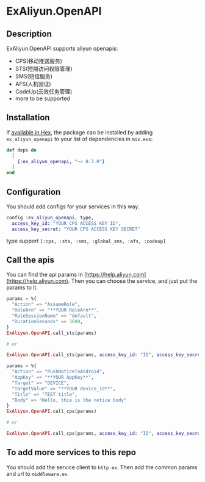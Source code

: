 # ExAliyun.OpenAPI

## Description
ExAliyun.OpenAPI supports aliyun openapis:
* CPS(移动推送服务)
* STS(短期访问权限管理)
* SMS(短信服务)
* AFS(人机验证)
* CodeUp(云效任务管理)
* more to be supported

## Installation

If [available in Hex](https://hex.pm/packages/ex_aliyun_openapi), the package can be installed
by adding `ex_aliyun_openapi` to your list of dependencies in `mix.exs`:

```elixir
def deps do
  [
    {:ex_aliyun_openapi, "~> 0.7.0"}
  ]
end
```

## Configuration
You should add configs for your services in this way.
```elixir
config :ex_aliyun_openapi, type,
  access_key_id: "YOUR CPS ACCESS KEY ID",
  access_key_secret: "YOUR CPS ACCESS KEY SECRET"
```
type support `[:cps, :sts, :sms, :global_sms, :afs, :codeup]`

## Call the apis 
You can find the api params in [https://help.aliyun.com](https://help.aliyun.com).
Then you can choose the service, and just put the params to it.
```elixir
params = %{
  "Action" => "AssumeRole",
  "RoleArn" => "**YOUR RoleArn**",
  "RoleSessionName" => "default",
  "DurationSeconds" => 3600,
}
ExAliyun.OpenAPI.call_sts(params)

# or

ExAliyun.OpenAPI.call_sts(params, access_key_id: "ID", access_key_secret: "SECRET")
```
```elixir
params = %{
  "Action" => "PushNoticeToAndroid",
  "AppKey" => "**YOUR AppKey**",
  "Target" => "DEVICE",
  "TargetValue" => "**YOUR device_id**",
  "Title" => "TEST title",
  "Body" => "Hello, this is the notice body"
}
ExAliyun.OpenAPI.call_cps(params)

# or

ExAliyun.OpenAPI.call_cps(params, access_key_id: "ID", access_key_secret: "SECRET")
```

## To add more services to this repo
You should add the service client to `http.ex`.
Then add the common params and url to `middleware.ex`.
